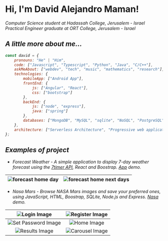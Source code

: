 <h1> Hi, I'm David Alejandro Maman!</h1>
<p><em>Computer Science student at Hadassah College, Jerusalem - Israel </br>
Practical Engineer graduate at ORT College, Jerusalem - Israel</p>

<h2>A little more about me...</h2>  

```javascript
const david = {
    pronouns: "He" | "Him",
    code: ["Javascript", "Typescript", "Python", "Java", "C/C++"],
    askMeAbout: ["webdev", "tech", "music", "mathematics", "research"],
    technologies: {
        mobileApp: ["Android App"],
        frontEnd: {
            js: ["Angular", "React"],
            css: ["bootstrap"]
        },
        backEnd: {
            js: ["node", "express"],
            java: ["spring"]
        },
        databases: ["MongoDB", "MySQL", "sqlite", "NoSQL", "PostgreSQL"]
    },
    architecture: ["Serverless Architecture", "Progressive web applications", "Single page applications"],
};
```

<h2>Examples of project</h2>

- Forecast Weather - A simple application to display 7-day weather forecast using the [7timer API](https://www.7timer.info), React and Boostrap.
[App](https://dmaman86.github.io/react-forecast-weather/) demo.

 ![forecast home day](/../../../../dmaman86/react-forecast-weather/blob/main/src/images/screenshots/forecast-screen-per-day.png) | ![forecast home next days](/../../../../dmaman86/react-forecast-weather/blob/main/src/images/screenshots/forecast-screen-days.png)
 :---: | :---:
 
- Nasa Mars - Browse NASA Mars images and save your preferred ones, using JavaScript, HTML, Boostrap, SQLite, Node.js and Express.
 [Nasa](https://nasa-mars-images.herokuapp.com/login) demo.

![Login Image](/../../../../dmaman86/nasa_mars/blob/master/public/screenshots/login-page.png) | ![Register Image](/../../../../dmaman86/nasa_mars/blob/master/public/screenshots/register-page.png) 
:---: | :---: 
![Set Password Image](/../../../../dmaman86/nasa_mars/blob/master/public/screenshots/set-password-page.png) | ![Home Image](/../../../../dmaman86/nasa_mars/blob/master/public/screenshots/home-page.png)
![Results Image](/../../../../dmaman86/nasa_mars/blob/master/public/screenshots/results.png) | ![Carousel Image](/../../../../dmaman86/nasa_mars/blob/master/public/screenshots/carousel.png)
